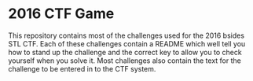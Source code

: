2016 CTF Game
=============

This repository contains most of the challenges used for
the 2016 bsides STL CTF. Each of these challenges contain
a README which well tell you how to stand up the challenge
and the correct key to allow you to check yourself when
you solve it. Most challenges also contain the text for
the challenge to be entered in to the CTF system.
